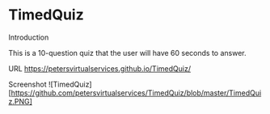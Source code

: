 # TimedQuiz

Introduction

This is a 10-question quiz that the user will have 60 seconds to answer.

URL
https://petersvirtualservices.github.io/TimedQuiz/

Screenshot
![TimedQuiz][https://github.com/petersvirtualservices/TimedQuiz/blob/master/TimedQuiz.PNG]
